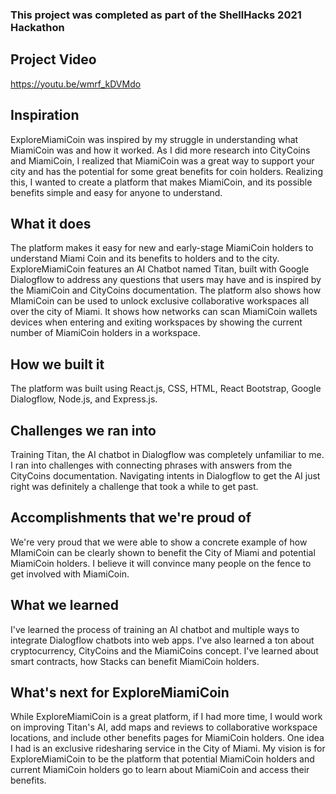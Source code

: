 ### This project was completed as part of the ShellHacks 2021 Hackathon

## Project Video

https://youtu.be/wmrf_kDVMdo

## Inspiration
ExploreMiamiCoin was inspired by my struggle in understanding what MiamiCoin was and how it worked. As I did more research into CityCoins and MiamiCoin, I realized that MiamiCoin was a great way to support your city and has the potential for some great benefits for coin holders. Realizing this, I wanted to create a platform that makes MiamiCoin, and its possible benefits simple and easy for anyone to understand.

## What it does
The platform makes it easy for new and early-stage MiamiCoin holders to understand Miami Coin and its benefits to holders and to the city. ExploreMiamiCoin features an AI Chatbot named Titan, built with Google Dialogflow to address any questions that users may have and is inspired by the MiamiCoin and CityCoins documentation. The platform also shows how MIamiCoin can be used to unlock exclusive collaborative workspaces all over the city of Miami. It shows how networks can scan MiamiCoin wallets devices when entering and exiting workspaces by showing the current number of MiamiCoin holders in a workspace.

## How we built it
The platform was built using React.js, CSS, HTML, React Bootstrap, Google Dialogflow, Node.js, and Express.js.

## Challenges we ran into
Training Titan, the AI chatbot in Dialogflow was completely unfamiliar to me. I ran into challenges with connecting phrases with answers from the CityCoins documentation. Navigating intents in Dialogflow to get the AI just right was definitely a challenge that took a while to get past.

## Accomplishments that we're proud of
We're very proud that we were able to show a concrete example of how MIamiCoin can be clearly shown to benefit the City of Miami and potential MiamiCoin holders. I believe it will convince many people on the fence to get involved with MiamiCoin.

## What we learned
I've learned the process of training an AI chatbot and multiple ways to integrate Dialogflow chatbots into web apps. I've also learned a ton about cryptocurrency, CityCoins and the MiamiCoins concept. I've learned about smart contracts, how Stacks can benefit MiamiCoin holders.

## What's next for ExploreMiamiCoin
While ExploreMiamiCoin is a great platform, if I had more time, I would work on improving Titan's AI, add maps and reviews to collaborative workspace locations, and include other benefits pages for MiamiCoin holders. One idea I had is an exclusive ridesharing service in the City of Miami. My vision is for ExploreMiamiCoin to be the platform that potential MiamiCoin holders and current MiamiCoin holders go to learn about MiamiCoin and access their benefits.

